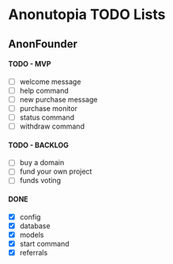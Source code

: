 # Anonutopia TODO Lists

## AnonFounder

#### TODO - MVP

- [ ] welcome message
- [ ] help command
- [ ] new purchase message
- [ ] purchase monitor
- [ ] status command
- [ ] withdraw command

#### TODO - BACKLOG

- [ ] buy a domain
- [ ] fund your own project
- [ ] funds voting

#### DONE

- [x] config
- [x] database
- [x] models
- [x] start command
- [x] referrals
